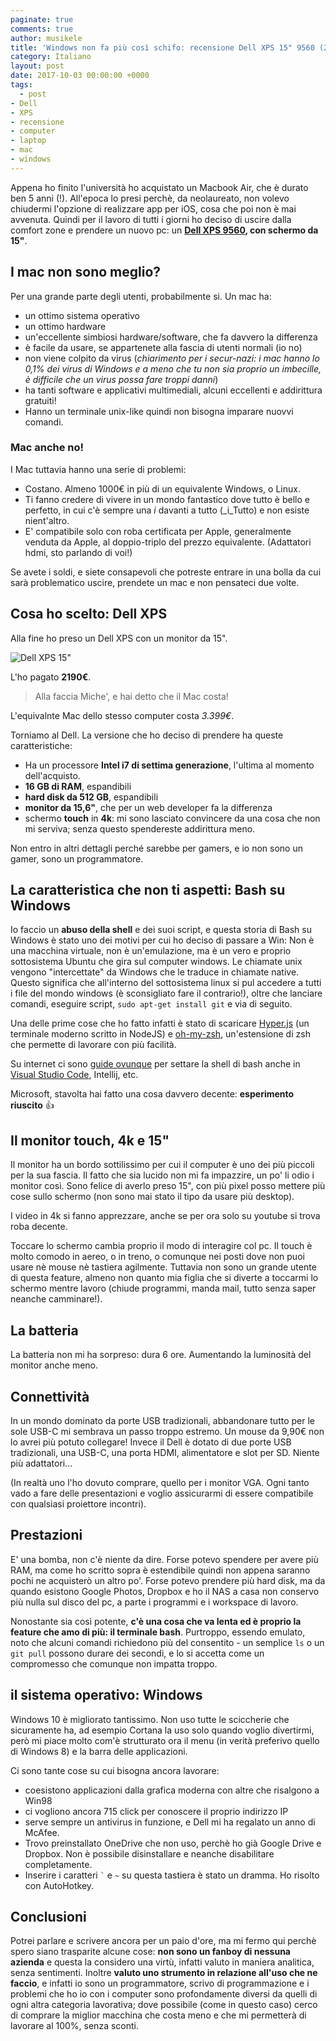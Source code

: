 ```yaml
---
paginate: true
comments: true
author: musikele
title: 'Windows non fa più così schifo: recensione Dell XPS 15" 9560 (2017)'
category: Italiano
layout: post
date: 2017-10-03 00:00:00 +0000
tags:
  - post
- Dell
- XPS
- recensione
- computer 
- laptop
- mac
- windows
---
```


Appena ho finito l'università ho acquistato un Macbook Air, che è durato ben 5 anni (!). All'epoca lo presi perchè, da neolaureato, non volevo chiudermi l'opzione di realizzare app per iOS, cosa che poi non è mai avvenuta. Quindi per il  lavoro di tutti i giorni ho deciso di uscire dalla comfort zone e prendere un nuovo pc: un **[Dell XPS 9560](http://www.dell.com/it/p/xps-15-9560-laptop/pd?oc=cnx95604&model_id=xps-15-9560-laptop), con schermo da 15"**. 

## I mac non sono meglio? 
Per una grande parte degli utenti, probabilmente si. Un mac ha: 
- un ottimo sistema operativo
- un ottimo hardware
- un'eccellente simbiosi hardware/software, che fa davvero la differenza 
- è facile da usare, se appartenete alla fascia di utenti normali (io no)
- non viene colpito da virus (_chiarimento per i secur-nazi: i mac hanno lo 0,1% dei virus di Windows e a meno che tu non sia proprio un imbecille, è difficile che un virus possa fare troppi danni_)
- ha tanti software e applicativi multimediali, alcuni eccellenti e addirittura gratuiti! 
- Hanno un terminale unix-like quindi non bisogna imparare nuovvi comandi. 

### Mac anche no! 
I Mac tuttavia hanno una serie di problemi: 
- Costano. Almeno 1000€ in più di un equivalente Windows, o Linux. 
- Ti fanno credere di vivere in un mondo fantastico dove tutto è bello e perfetto, in cui c'è sempre una _i_ davanti a tutto (_i_Tutto) e non esiste nient'altro. 
- E' compatibile solo con roba certificata per Apple, generalmente venduta da Apple, al doppio-triplo del prezzo equivalente. (Adattatori hdmi, sto parlando di voi!)

Se avete i soldi, e siete consapevoli che potreste entrare in una bolla da cui sarà problematico uscire, prendete un mac e non pensateci due volte. 

## Cosa ho scelto: Dell XPS
Alla fine ho preso un Dell XPS con un monitor da 15". 

![Dell XPS 15"]({{site.baseurl}}/images/dell-xps-15-2017-nw-g01.jpg)

L'ho pagato **2190€**. 

> Alla faccia Miche', e hai detto che il Mac costa! 

L'equivalnte Mac dello stesso computer costa _3.399€_. 

Torniamo al Dell. La versione che ho deciso di prendere ha queste caratteristiche: 
- Ha un processore **Intel i7 di settima generazione**, l'ultima al momento dell'acquisto. 
- **16 GB di RAM**, espandibili 
- **hard disk da 512 GB**, espandibili 
- **monitor da 15,6"**, che per un web developer fa la differenza
- schermo **touch** in **4k**: mi sono lasciato convincere da una cosa che non mi serviva; senza questo spendereste addirittura meno. 

Non entro in altri dettagli perché sarebbe per gamers, e io non sono un gamer, sono un programmatore. 

## La caratteristica che non ti aspetti: Bash su Windows 

Io faccio un **abuso della shell** e dei suoi script, e questa storia di Bash su Windows è stato uno dei motivi per cui ho deciso di passare a Win: Non è una macchina virtuale, non è un'emulazione, ma è un vero e proprio sottosistema Ubuntu che gira sul computer windows. Le chiamate unix vengono "intercettate" da Windows che le traduce in chiamate native. Questo significa che all'interno del sottosistema linux si pul accedere a tutti i file del mondo windows (è sconsigliato fare il contrario!), oltre che lanciare comandi, eseguire script, `sudo apt-get install git` e via di seguito. 

Una delle prime cose che ho fatto infatti è stato di scaricare [Hyper.js](https://hyper.is/) (un terminale moderno scritto in NodeJS) e [oh-my-zsh](https://michelenasti.com/2017/05/30/cinque-tool-per-migliorare-la-vostra-developer-experience.html), un'estensione di zsh che permette di lavorare con più facilità. 

Su internet ci sono [guide ovunque](https://msdn.microsoft.com/it-it/commandline/wsl/install_guide) per settare la shell di bash anche in [Visual Studio Code](https://code.visualstudio.com/docs/editor/integrated-terminal), Intellij, etc. 

Microsoft, stavolta hai fatto una cosa davvero decente: **esperimento riuscito** 👍

## Il monitor touch, 4k e 15" 

Il monitor ha un bordo sottilissimo per cui il computer è uno dei più piccoli per la sua fascia. Il fatto che sia lucido non mi fa impazzire, un po' li odio i monitor così.  Sono felice di averlo preso 15", con più pixel posso mettere più cose sullo schermo (non sono mai stato il tipo da usare più desktop). 

I video in 4k si fanno apprezzare, anche se per ora solo su youtube si trova roba decente. 

Toccare lo schermo cambia proprio il modo di interagire col pc. Il touch è molto comodo in aereo, o in treno, o comunque nei posti dove non puoi usare nè mouse nè tastiera agilmente. Tuttavia non sono un grande utente di questa feature, almeno non quanto mia figlia che si diverte a toccarmi lo schermo mentre lavoro (chiude programmi, manda mail, tutto senza saper neanche camminare!).

## La batteria 

La batteria non mi ha sorpreso: dura 6 ore. Aumentando la luminosità del monitor anche meno.

## Connettività 

In un mondo dominato da porte USB tradizionali, abbandonare tutto per le sole USB-C mi sembrava un passo troppo estremo. Un mouse da 9,90€ non lo avrei più potuto collegare! Invece il Dell è dotato di due porte USB tradizionali, una USB-C, una porta HDMI, alimentatore e slot per SD. Niente più adattatori... 

(In realtà uno l'ho dovuto comprare, quello per i monitor VGA. Ogni tanto vado a fare delle presentazioni e voglio assicurarmi di essere compatibile con qualsiasi proiettore incontri).

## Prestazioni 

E' una bomba, non c'è niente da dire. Forse potevo spendere per avere più RAM, ma come ho scritto sopra è estendibile quindi non appena saranno pochi ne acquisterò un altro po'. Forse potevo prendere più hard disk, ma da quando esistono Google Photos, Dropbox e ho il NAS a casa non conservo più nulla sul disco del pc, a parte i programmi e i workspace di lavoro. 

Nonostante sia così potente, **c'è una cosa che va lenta ed è proprio la feature che amo di più: il terminale bash**. Purtroppo, essendo emulato, noto che alcuni comandi richiedono più del consentito - un semplice `ls` o un `git pull` possono durare dei secondi, e lo si accetta come un compromesso che comunque non impatta troppo. 

## il sistema operativo: Windows 

Windows 10 è migliorato tantissimo. Non uso tutte le sciccherie che sicuramente ha, ad esempio Cortana la uso solo quando voglio divertirmi, però mi piace molto com'è strutturato ora il menu (in verità preferivo quello di Windows 8) e la barra delle applicazioni. 

Ci sono tante cose su cui bisogna ancora lavorare: 
- coesistono applicazioni dalla grafica moderna con altre che risalgono a Win98 
- ci vogliono ancora 715 click per conoscere il proprio indirizzo IP
- serve sempre un antivirus in funzione, e Dell mi ha regalato un anno di McAfee. 
- Trovo preinstallato OneDrive che non uso, perchè ho già Google Drive e Dropbox. Non è possibile disinstallare e neanche disabilitare completamente. 
- Inserire i caratteri `` ` `` e `~` su questa tastiera è stato un dramma. Ho risolto con AutoHotkey.

## Conclusioni 

Potrei parlare e scrivere ancora per un paio d'ore, ma mi fermo qui perchè spero siano trasparite alcune cose: **non sono un fanboy di nessuna azienda** e questa la considero una virtù, infatti valuto in maniera analitica, senza sentimenti. Inoltre **valuto uno strumento in relazione all'uso che ne faccio**, e infatti io sono un programmatore, scrivo di programmazione e i problemi che ho io con i computer sono profondamente diversi da quelli di ogni altra categoria lavorativa; dove possibile (come in questo caso) cerco di comprare la miglior macchina che costa meno e che mi permetterà di lavorare al 100%, senza sconti. 